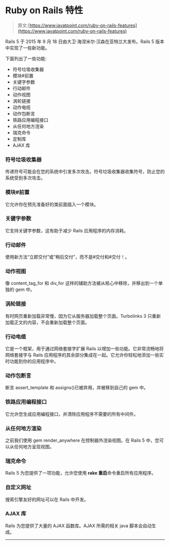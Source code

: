 # Ruby on Rails 特性

> 原文:[https://www.javatpoint.com/ruby-on-rails-features](https://www.javatpoint.com/ruby-on-rails-features)

Rails 5 于 2015 年 9 月 18 日由大卫·海涅米尔·汉森在亚特兰大发布。Rails 5 版本中实现了一些新功能。

下面列出了一些功能:

*   符号垃圾收集器
*   模块#前置
*   关键字参数
*   行动邮件
*   动作视图
*   涡轮链接
*   动作电缆
*   动作包断言
*   铁路应用编程接口
*   从任何地方渲染
*   瑞克命令
*   定制库
*   AJAX 库

### 符号垃圾收集器

传递符号可能会在您的系统中引发多次攻击。符号垃圾收集器收集符号，防止您的系统受到多次攻击。

### 模块#前置

它允许你在预先准备好的类前面插入一个模块。

### 关键字参数

它支持关键字参数，这有助于减少 Rails 应用程序的内存消耗。

### 行动邮件

使用新方法“立即交付”或“稍后交付”，而不是#交付和#交付！。

### 动作视图

像 content_tag_for 和 div_for 这样的辅助方法被从核心中移除，并移出到一个单独的 gem 中。

### 涡轮链接

有时网页重新加载非常慢，因为它从服务器加载整个页面。Turbolinks 3 只重新加载正文的内容，不会重新加载整个页面。

### 行动电缆

它是一个框架，用于通过网络套接字扩展 Rails 以增加一些功能。它非常流畅地将网络套接字与 Rails 应用程序的其余部分集成在一起。它允许你轻松地添加一些实时功能到你的应用程序中。

### 动作包断言

断言 assert_template 和 assigns()已被弃用，并被移到自己的 gem 中。

### 铁路应用编程接口

它允许您生成应用编程接口，并清除应用程序不需要的所有中间件。

### 从任何地方渲染

之前我们使用 gem render_anywhere 在控制器外渲染视图。在 Rails 5 中，您可以从任何地方呈现视图。

### 瑞克命令

Rails 5 为您提供了一项功能，允许您使用 **rake 重启**命令重启所有应用程序。

### 自定义网址

搜索引擎友好的网址可以在 Rails 中开发。

### AJAX 库

Rails 为您提供了大量的 AJAX 函数库。AJAX 所需的相关 java 脚本会自动生成。

* * *